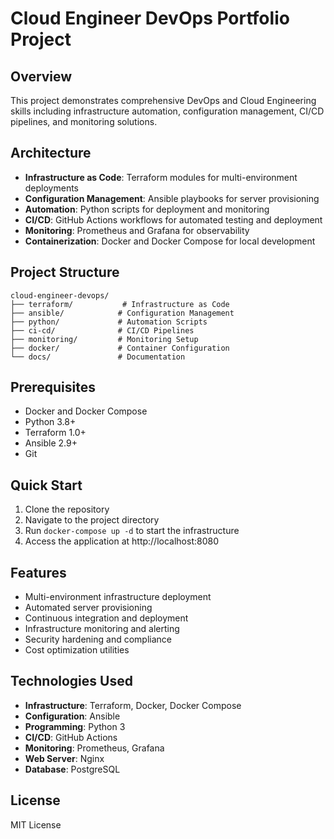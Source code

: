 # Cloud Engineer DevOps Portfolio Project

## Overview

This project demonstrates comprehensive DevOps and Cloud Engineering skills including infrastructure automation, configuration management, CI/CD pipelines, and monitoring solutions.

## Architecture

- **Infrastructure as Code**: Terraform modules for multi-environment deployments
- **Configuration Management**: Ansible playbooks for server provisioning
- **Automation**: Python scripts for deployment and monitoring
- **CI/CD**: GitHub Actions workflows for automated testing and deployment
- **Monitoring**: Prometheus and Grafana for observability
- **Containerization**: Docker and Docker Compose for local development

## Project Structure

```
cloud-engineer-devops/
├── terraform/           # Infrastructure as Code
├── ansible/            # Configuration Management
├── python/             # Automation Scripts
├── ci-cd/              # CI/CD Pipelines
├── monitoring/         # Monitoring Setup
├── docker/             # Container Configuration
└── docs/               # Documentation
```

## Prerequisites

- Docker and Docker Compose
- Python 3.8+
- Terraform 1.0+
- Ansible 2.9+
- Git

## Quick Start

1. Clone the repository
2. Navigate to the project directory
3. Run `docker-compose up -d` to start the infrastructure
4. Access the application at http://localhost:8080

## Features

- Multi-environment infrastructure deployment
- Automated server provisioning
- Continuous integration and deployment
- Infrastructure monitoring and alerting
- Security hardening and compliance
- Cost optimization utilities

## Technologies Used

- **Infrastructure**: Terraform, Docker, Docker Compose
- **Configuration**: Ansible
- **Programming**: Python 3
- **CI/CD**: GitHub Actions
- **Monitoring**: Prometheus, Grafana
- **Web Server**: Nginx
- **Database**: PostgreSQL

## License

MIT License 